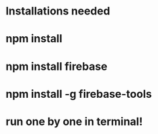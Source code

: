 # Installations needed
 # npm install
 # npm install firebase
 # npm install -g firebase-tools

 # run one by one in terminal!
